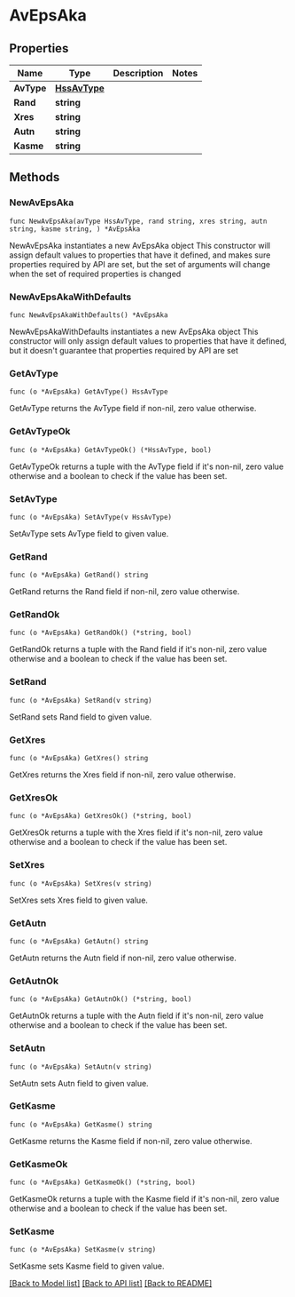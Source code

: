 # AvEpsAka

## Properties

Name | Type | Description | Notes
------------ | ------------- | ------------- | -------------
**AvType** | [**HssAvType**](HssAvType.md) |  | 
**Rand** | **string** |  | 
**Xres** | **string** |  | 
**Autn** | **string** |  | 
**Kasme** | **string** |  | 

## Methods

### NewAvEpsAka

`func NewAvEpsAka(avType HssAvType, rand string, xres string, autn string, kasme string, ) *AvEpsAka`

NewAvEpsAka instantiates a new AvEpsAka object
This constructor will assign default values to properties that have it defined,
and makes sure properties required by API are set, but the set of arguments
will change when the set of required properties is changed

### NewAvEpsAkaWithDefaults

`func NewAvEpsAkaWithDefaults() *AvEpsAka`

NewAvEpsAkaWithDefaults instantiates a new AvEpsAka object
This constructor will only assign default values to properties that have it defined,
but it doesn't guarantee that properties required by API are set

### GetAvType

`func (o *AvEpsAka) GetAvType() HssAvType`

GetAvType returns the AvType field if non-nil, zero value otherwise.

### GetAvTypeOk

`func (o *AvEpsAka) GetAvTypeOk() (*HssAvType, bool)`

GetAvTypeOk returns a tuple with the AvType field if it's non-nil, zero value otherwise
and a boolean to check if the value has been set.

### SetAvType

`func (o *AvEpsAka) SetAvType(v HssAvType)`

SetAvType sets AvType field to given value.


### GetRand

`func (o *AvEpsAka) GetRand() string`

GetRand returns the Rand field if non-nil, zero value otherwise.

### GetRandOk

`func (o *AvEpsAka) GetRandOk() (*string, bool)`

GetRandOk returns a tuple with the Rand field if it's non-nil, zero value otherwise
and a boolean to check if the value has been set.

### SetRand

`func (o *AvEpsAka) SetRand(v string)`

SetRand sets Rand field to given value.


### GetXres

`func (o *AvEpsAka) GetXres() string`

GetXres returns the Xres field if non-nil, zero value otherwise.

### GetXresOk

`func (o *AvEpsAka) GetXresOk() (*string, bool)`

GetXresOk returns a tuple with the Xres field if it's non-nil, zero value otherwise
and a boolean to check if the value has been set.

### SetXres

`func (o *AvEpsAka) SetXres(v string)`

SetXres sets Xres field to given value.


### GetAutn

`func (o *AvEpsAka) GetAutn() string`

GetAutn returns the Autn field if non-nil, zero value otherwise.

### GetAutnOk

`func (o *AvEpsAka) GetAutnOk() (*string, bool)`

GetAutnOk returns a tuple with the Autn field if it's non-nil, zero value otherwise
and a boolean to check if the value has been set.

### SetAutn

`func (o *AvEpsAka) SetAutn(v string)`

SetAutn sets Autn field to given value.


### GetKasme

`func (o *AvEpsAka) GetKasme() string`

GetKasme returns the Kasme field if non-nil, zero value otherwise.

### GetKasmeOk

`func (o *AvEpsAka) GetKasmeOk() (*string, bool)`

GetKasmeOk returns a tuple with the Kasme field if it's non-nil, zero value otherwise
and a boolean to check if the value has been set.

### SetKasme

`func (o *AvEpsAka) SetKasme(v string)`

SetKasme sets Kasme field to given value.



[[Back to Model list]](../README.md#documentation-for-models) [[Back to API list]](../README.md#documentation-for-api-endpoints) [[Back to README]](../README.md)


